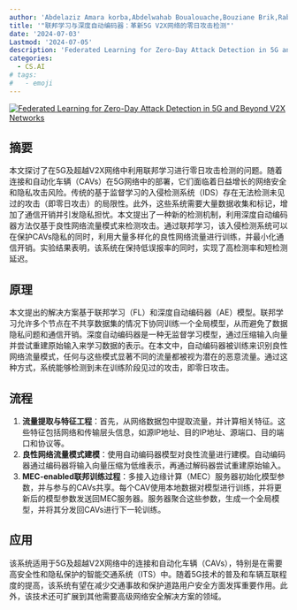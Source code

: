 ```yaml
---
author: 'Abdelaziz Amara korba,Abdelwahab Boualouache,Bouziane Brik,Rabah Rahal,Yacine Ghamri-Doudane,Sidi Mohammed Senouci'
title: '"联邦学习与深度自动编码器：革新5G V2X网络的零日攻击检测"'
date: '2024-07-03'
Lastmod: '2024-07-05'
description: 'Federated Learning for Zero-Day Attack Detection in 5G and Beyond V2X Networks'
categories:
  - CS.AI
# tags:
#   - emoji
---
```


[![Federated Learning for Zero-Day Attack Detection in 5G and Beyond V2X Networks](https://arxiv-research-1301205113.cos.ap-guangzhou.myqcloud.com/images/2407.03070v1.pdf_0.jpg)](https://arxiv.org/abs/2407.03070v1)

## 摘要

本文探讨了在5G及超越V2X网络中利用联邦学习进行零日攻击检测的问题。随着连接和自动化车辆（CAVs）在5G网络中的部署，它们面临着日益增长的网络安全和隐私攻击风险。传统的基于监督学习的入侵检测系统（IDS）存在无法检测未见过的攻击（即零日攻击）的局限性。此外，这些系统需要大量数据收集和标记，增加了通信开销并引发隐私担忧。本文提出了一种新的检测机制，利用深度自动编码器方法仅基于良性网络流量模式来检测攻击。通过联邦学习，该入侵检测系统可以在保护CAVs隐私的同时，利用大量多样化的良性网络流量进行训练，并最小化通信开销。实验结果表明，该系统在保持低误报率的同时，实现了高检测率和短检测延迟。<!--more-->

## 原理

本文提出的解决方案基于联邦学习（FL）和深度自动编码器（AE）模型。联邦学习允许多个节点在不共享数据集的情况下协同训练一个全局模型，从而避免了数据隐私问题和通信开销。深度自动编码器是一种无监督学习模型，通过压缩输入向量并尝试重建原始输入来学习数据的表示。在本文中，自动编码器被训练来识别良性网络流量模式，任何与这些模式显著不同的流量都被视为潜在的恶意流量。通过这种方式，系统能够检测到未在训练阶段见过的攻击，即零日攻击。

## 流程

1. **流量提取与特征工程**：首先，从网络数据包中提取流量，并计算相关特征。这些特征包括网络和传输层头信息，如源IP地址、目的IP地址、源端口、目的端口和协议等。
2. **良性网络流量模式建模**：使用自动编码器模型对良性流量进行建模。自动编码器通过编码器将输入向量压缩为低维表示，再通过解码器尝试重建原始输入。
3. **MEC-enabled联邦训练过程**：多接入边缘计算（MEC）服务器初始化模型参数，并与参与的CAVs共享。每个CAV使用本地数据对模型进行训练，并将更新后的模型参数发送回MEC服务器。服务器聚合这些参数，生成一个全局模型，并将其分发回CAVs进行下一轮训练。

## 应用

该系统适用于5G及超越V2X网络中的连接和自动化车辆（CAVs），特别是在需要高安全性和隐私保护的智能交通系统（ITS）中。随着5G技术的普及和车辆互联程度的提高，该系统有望在减少交通事故和保护道路用户安全方面发挥重要作用。此外，该技术还可扩展到其他需要高级网络安全解决方案的领域。